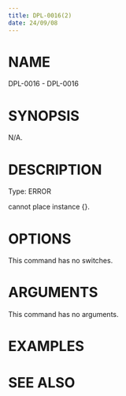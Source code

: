 ```yaml
---
title: DPL-0016(2)
date: 24/09/08
---
```


# NAME

DPL-0016 - DPL-0016

# SYNOPSIS

N/A.

# DESCRIPTION

Type: ERROR

cannot place instance {}.

# OPTIONS

This command has no switches.

# ARGUMENTS

This command has no arguments.

# EXAMPLES

# SEE ALSO
